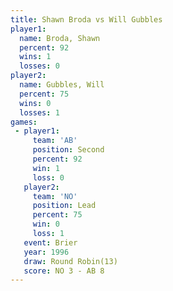 ```yaml
---
title: Shawn Broda vs Will Gubbles
player1:             
  name: Broda, Shawn 
  percent: 92        
  wins: 1            
  losses: 0          
player2:             
  name: Gubbles, Will
  percent: 75        
  wins: 0            
  losses: 1          
games:
 - player1:          
     team: 'AB'      
     position: Second
     percent: 92     
     win: 1          
     loss: 0         
   player2:        
     team: 'NO'    
     position: Lead
     percent: 75   
     win: 0        
     loss: 1       
   event: Brier         
   year: 1996           
   draw: Round Robin(13)
   score: NO 3 - AB 8   
---
```


